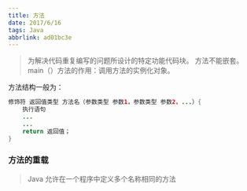 ```yaml
---
title: 方法
date: 2017/6/16
tags: Java
abbrlink: ad01bc3e
---
```


> 为解决代码重复编写的问题所设计的特定功能代码块。
> 方法不能嵌套。
> main（）方法的作用：调用方法的实例化对象。

方法结构一般为：
```java
修饰符 返回值类型 方法名（参数类型 参数1，参数类型 参数2，...）{
	执行语句
	...
	...
	return 返回值； 
}
```
### 方法的重载 ###
> Java 允许在一个程序中定义多个名称相同的方法